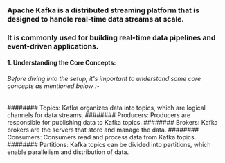 ### Apache Kafka is a distributed streaming platform that is designed to handle real-time data streams at scale.

### It is commonly used for building real-time data pipelines and event-driven applications.

#### 1. Understanding the Core Concepts:

###### Before diving into the setup, it's important to understand some core concepts as mentioned below :-
######## Topics: Kafka organizes data into topics, which are logical channels for data streams.
######## Producers: Producers are responsible for publishing data to Kafka topics.
######## Brokers: Kafka brokers are the servers that store and manage the data.
######## Consumers: Consumers read and process data from Kafka topics.
######## Partitions: Kafka topics can be divided into partitions, which enable parallelism and distribution of data.

